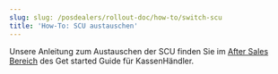 ```yaml
---
slug: slug: /posdealers/rollout-doc/how-to/switch-scu
title: 'How-To: SCU austauschen'
---
```


Unsere Anleitung zum Austauschen der SCU finden Sie im [After Sales Bereich](https://docs.fiskaltrust.cloud/docs/posdealers/get-started/after-sales/switch-scu) des Get started Guide für KassenHändler.
